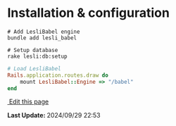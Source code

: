 # Installation & configuration

```shell
# Add LesliBabel engine
bundle add lesli_babel
```

```shell
# Setup database
rake lesli:db:setup
```

```ruby
# Load LesliBabel
Rails.application.routes.draw do
    mount LesliBabel::Engine => "/babel"
end
```
<section class="lesli-documentation-footer">
    <p><a target="blank" href="https://github.com/LesliTech/LesliBell/tree/master/docs/installation.md"><i class="ri-external-link-fill"></i>&nbsp;Edit this page</a><p/>
    <p><b>Last Update: </b>2024/09/29 22:53</p>
</section>
<!-- This code was automatically generated -->
<!-- to update this docs please run rake docs:build -->
